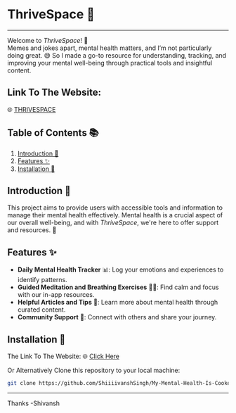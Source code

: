 


# ThriveSpace 🌱
---

Welcome to _ThriveSpace_! 🎉  <br>
Memes and jokes apart, mental health matters, and I’m not particularly doing great. 😅 So I made a go-to resource for understanding, tracking, and improving your mental well-being through practical tools and insightful content.

## **Link To The Website**: 
🌐 [THRIVESPACE](https://bit.ly/3BNKBi1)

## Table of Contents 📚

1. [Introduction 🧠](#introduction)
2. [Features ✨](#features)
3. [Installation 🔧](#installation)

## Introduction 🧠

This project aims to provide users with accessible tools and information to manage their mental health effectively. Mental health is a crucial aspect of our overall well-being, and with _ThriveSpace_, we're here to offer support and resources. 🤝

## Features ✨

- **Daily Mental Health Tracker** 📊: Log your emotions and experiences to identify patterns.
- **Guided Meditation and Breathing Exercises** 🧘‍♀️: Find calm and focus with our in-app resources.
- **Helpful Articles and Tips** 📝: Learn more about mental health through curated content.
- **Community Support** 👥: Connect with others and share your journey.

## Installation 🔧

The Link To The Website: 🌐 [Click Here](https://bit.ly/3BNKBi1)

Or Alternatively  Clone this repository to your local machine:

```bash
git clone https://github.com/ShiiiivanshSingh/My-Mental-Health-Is-Cooked.git
```

--- 

Thanks -Shivansh
